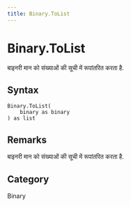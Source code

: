 ```yaml
---
title: Binary.ToList
---
```


# Binary.ToList


बाइनरी मान को संख्याओं की सूची में रूपांतरित करता है.


## Syntax

```powerquery
Binary.ToList(
    binary as binary
) as list
```


## Remarks

बाइनरी मान को संख्याओं की सूची में रूपांतरित करता है.



## Category
Binary
